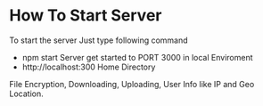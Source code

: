 # How To Start Server
To start the server Just type following command
  - npm start
Server get started to PORT 3000 in local Enviroment
  - http://localhost:300  Home Directory

File Encryption, Downloading, Uploading, User Info like IP and Geo Location.